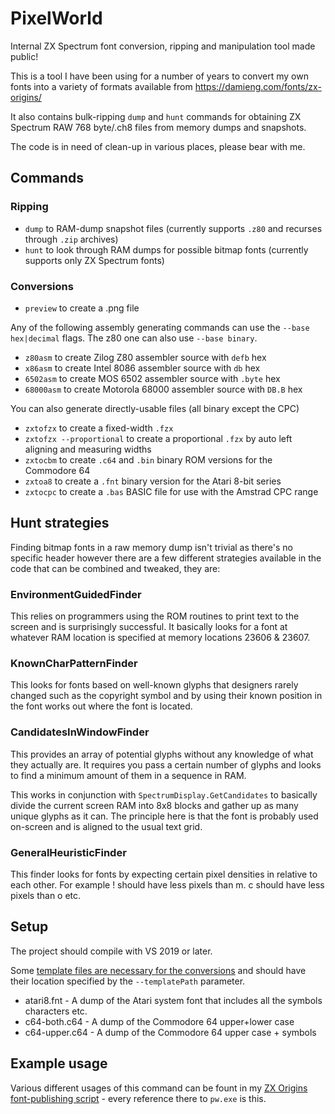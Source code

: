 # PixelWorld

Internal ZX Spectrum font conversion, ripping and manipulation tool made public!

This is a tool I have been using for a number of years to convert my own fonts into a variety of formats available from https://damieng.com/fonts/zx-origins/ 

It also contains bulk-ripping `dump` and `hunt` commands for obtaining ZX Spectrum RAW 768 byte/.ch8 files from memory dumps and snapshots.

The code is in need of clean-up in various places, please bear with me.

## Commands

### Ripping

- `dump` to RAM-dump snapshot files (currently supports `.z80` and recurses through `.zip` archives)
- `hunt` to look through RAM dumps for possible bitmap fonts (currently supports only ZX Spectrum fonts)

### Conversions

- `preview` to create a .png file

Any of the following assembly generating commands can use the `--base hex|decimal` flags. The z80 one can also use `--base binary`.

- `z80asm` to create Zilog Z80 assembler source with `defb` hex
- `x86asm` to create Intel 8086 assembler source with `db` hex
- `6502asm` to create MOS 6502 assembler source with `.byte` hex
- `68000asm` to create Motorola 68000 assembler source with `DB.B` hex

You can also generate directly-usable files (all binary except the CPC)

- `zxtofzx` to create a fixed-width `.fzx` 
- `zxtofzx --proportional` to create a proportional `.fzx` by auto left aligning and measuring widths
- `zxtocbm` to create `.c64` and `.bin` binary ROM versions for the Commodore 64
- `zxtoa8` to create a `.fnt` binary version for the Atari 8-bit series
- `zxtocpc` to create a `.bas` BASIC file for use with the Amstrad CPC range

## Hunt strategies

Finding bitmap fonts in a raw memory dump isn't trivial as there's no specific header however there are a few different strategies available in the code that can be combined and tweaked, they are:

### EnvironmentGuidedFinder

This relies on programmers using the ROM routines to print text to the screen and is surprisingly successful. It basically looks for a font at whatever RAM location is specified at memory locations 23606 & 23607.

### KnownCharPatternFinder

This looks for fonts based on well-known glyphs that designers rarely changed such as the copyright symbol and by using their known position in the font works out where the font is located.

### CandidatesInWindowFinder

This provides an array of potential glyphs without any knowledge of what they actually are. It requires you pass a certain number of glyphs and looks to find a minimum amount of them in a sequence in RAM.

This works in conjunction with `SpectrumDisplay.GetCandidates` to basically divide the current screen RAM into 8x8 blocks and gather up as many unique glyphs as it can. The principle here is that the font is probably used on-screen and is aligned to the usual text grid.

### GeneralHeuristicFinder

This finder looks for fonts by expecting certain pixel densities in relative to each other. For example ! should have less pixels than m. c should have less pixels than o etc.

## Setup

The project should compile with VS 2019 or later.

Some [template files are necessary for the conversions](https://github.com/damieng/pixelworld/discussions/14) and should have their location specified by the `--templatePath` parameter.

- atari8.fnt - A dump of the Atari system font that includes all the symbols characters etc.
- c64-both.c64 - A dump of the Commodore 64 upper+lower case
- c64-upper.c64 - A dump of the Commodore 64 upper case + symbols

## Example usage

Various different usages of this command can be fount in my [ZX Origins font-publishing script](https://gist.github.com/damieng/d2519cda1c674b4ede74f154f05f2431) - every reference there to `pw.exe` is this.
